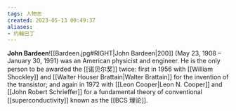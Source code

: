 ```yaml
---
tags: 人物志
created: 2023-05-13 00:49:37
aliases:
- 约翰巴丁
---
```


**John Bardeen**![[Bardeen.jpg#RIGHT|John Bardeen|200]] (May 23, 1908 – January 30, 1991) was an American physicist and engineer. He is the only person to be awarded the [[诺贝尔奖]] twice: first in 1956 with [[William Shockley]] and [[Walter Houser Brattain|Walter Brattain]] for the invention of the transistor; and again in 1972 with [[Leon Cooper|Leon N. Cooper]] and [[John Robert Schrieffer]] for a fundamental theory of conventional [[superconductivity]] known as the [[BCS 理论]].